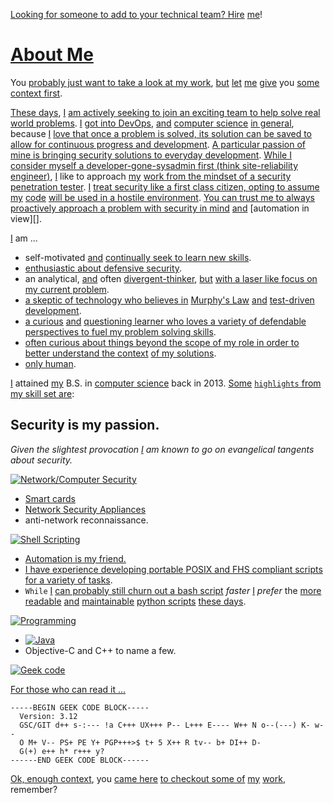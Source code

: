 [Looking for someone to add to your technical team? Hire][hire] [me][]!

# [About Me][me] #
You [probably just want to take a look at my work][Repositories], [but][] [let](http://www.catb.org/jargon/html/L/let-the-smoke-out.html) [me][me] [give][here] you [some context first][here].

[These days][], [I][me] [am actively seeking to join an exciting team to help solve real world problems][hire]. [I][me] [got into DevOps](https://en.wikipedia.org/wiki/DevOps), [and][] [computer science][] [in general][generalization], because [I][me] [love that once a problem is solved, its solution can be saved to allow for continuous progress and development][why computer science]. [A particular passion of mine is bringing security solutions to everyday development][chroot]. [While I consider myself  a developer-gone-sysadmin first (think site-reliability engineer)][SRE], [I][me] like to approach [my][me] [work from the mindset of a security penetration tester][blue-team]. [I][me] [treat security like a first class citizen, opting to assume][chroot] [my][me] [code][Repositories] [will be used in a hostile environment][chroot]. [You can trust me to always proactively approach a problem with security in mind][blue-team] [and][] [automation in view][].

[I][me] am ...
 - self-motivated [and][] [continually seek to learn new skills][pulse].
 - [enthusiastic about defensive security][defensive security].
 - an analytical, [and][] often [divergent-thinker][], [but][] [with a laser like focus on my current problem][hire].
 - [a skeptic of technology who believes in][Sod's Law] [Murphy's Law][] [and][] [test-driven development][test-driven].
 - [a curious][google] [and][] [questioning learner who loves a variety of defendable perspectives to fuel my problem solving skills][ted].
 - [often curious about things beyond the scope of my role in order to better understand the context][status page] [of my solutions][Repositories].
 - [only human][layer 8].

[I][me] attained [my][me] B.S. in [computer science][] back in 2013.
[Some](https://www.wordnik.com/words/some) [`highlights` from my skill set are][hire]:

## Security is my passion. ##
_Given the slightest provocation [I][me] am known to go on evangelical tangents about security._

[![Network/Computer Security](https://img.shields.io/badge/Network%20Computer-Security-yellow.svg)](https://www.github.com/reactive-firewall/Pocket-PiAP)
 - [Smart cards][smart cards]
 - [Network Security Appliances](https://duckduckgo.com/?q=Network+Security+Appliances)
 - anti-network reconnaissance.

[![Shell Scripting](https://img.shields.io/badge/Shell-Scripting-blue.svg)][bash]
 - [Automation is my friend.][test-driven]
 - [I have experience developing portable POSIX and FHS compliant scripts][bash] [for a variety of tasks][tasks].
 - `While` [I][me] [can probably still churn out a bash script][bash] _faster_ [I][me] _prefer_ the [more][less] [readable][PEP20] [and][] [maintainable][] [python scripts][python] [these days][].

[![Programming](https://img.shields.io/badge/Programming--green.svg)](https://www.github.com/reactive-firewall/python-repo)
 - [![Java](https://img.shields.io/badge/Java-orange.svg)](https://www.github.com/reactive-firewall/java-repo)
 - Objective-C and C++ to name a few.
 
[![Geek code](https://img.shields.io/badge/Geek-code-white.svg)](https://en.wikipedia.org/wiki/Geek_Code#cite_note-4)

[For those who can read it ...][geek_code]

```
-----BEGIN GEEK CODE BLOCK-----
  Version: 3.12
  GSC/GIT d++ s-:--- !a C+++ UX+++ P-- L+++ E---- W++ N o--(---) K- w--
  O M+ V-- PS+ PE Y+ PGP+++>$ t+ 5 X++ R tv-- b+ DI++ D-
  G(+) e++ h* r+++ y?
------END GEEK CODE BLOCK------
```

[Ok, enough context][here], you [came here][here] [to checkout some of][Repositories] [my][me] [work][Repositories], remember?


[Website]: https://sites.google.com/site/poetryinthecode/about "My Website"
[status page]: https://sites.google.com/site/poetryinthecode/toolbox/status "Status Page"
[hire]: https://www.linkedin.com/in/kwalls "hire"
[me]: https://www.github.com/reactive-firewall "me"
[tasks]: https://www.github.com/reactive-firewall?tab=repositories "tasks"
[test-driven]: https://travis-ci.org/reactive-firewall "Test-Driven"
[defensive security]: https://en.wikipedia.org/wiki/Blue_team_(computer_security) "Defensive Security"
[Repositories]: https://github.com/reactive-firewall?tab=repositories "Repositories"
[PEP20]: https://www.python.org/dev/peps/pep-0020/ "PEP-20"
[maintainable]: https://codeclimate.com/github/reactive-firewall/python-repo/trends/churn "Maintainable"
[bash]: https://www.github.com/reactive-firewall/bash-repo "Bash"
[python]: https://www.github.com/reactive-firewall/python-repo "Python"
[Pocket PiAP]: https://www.github.com/reactive-firewall/Pocket-PiAP "Pocket PiAP"
[php]: https://www.github.com/reactive-firewall/PiAP-Webroot "PHP"
[java]: https://www.github.com/reactive-firewall/java-repo "Java"
[readable-code-paper]: https://lingpipe-blog.com/2009/10/15/the-futility-of-commenting-code/ "The futility of commenting code"
[divergent-thinker]: https://www.cleverism.com/idea-generation-divergent-vs-convergent-thinking/ "Divergent thinker"
[Murphy's Law]: https://en.wikipedia.org/wiki/Murphy%27s_law "Murphy's Law"
[Sod's Law]: https://en.wikipedia.org/wiki/Sod%27s_law "Sod's Law"
[layer 8]: https://en.wikipedia.org/wiki/Layer_8 "Layer 8"
[Computer Science]: https://en.wikiquote.org/wiki/Computer_science "Computer Science"
[here]: https://www.github.com/reactive-firewall/resume "here"
[geek_code]: https://en.wikipedia.org/wiki/Geek_Code#cite_note-4 "Geek Code"
[less]: https://en.wikipedia.org/wiki/Less_(Unix) "Less is More"
[these days]: https://github.com/reactive-firewall?tab=overview&from=2017-09-0 "these days"
[google]: http://www.justfuckinggoogleit.com/
[generalization]: https://en.wikipedia.org/wiki/Inheritance_(object-oriented_programming) "generalization"
[and]: https://en.wikipedia.org/wiki/Logical_conjunction "Conjunction"
[but]: https://www.wordnik.com/words/but "but"
[ted]: https://www.ted.com/ "TED"
[why computer science]: http://bigthink.com/think-tank/big-idea-technology-grows-exponentially "Why Computer Science"
[chroot]: https://sites.google.com/site/poetryinthecode/blog/creating-a-basic-chroot-jail "chroot jail"
[smart cards]: https://sites.google.com/site/poetryinthecode/blog/20160725 "chroot jail"
[SRE]: https://landing.google.com/sre/interview/ben-treynor.html "site-reliability engineer"
[blue-team]: https://duckduckgo.com/?q=red-blue-purple-teams&ia=web "blue Team"
[pulse]: https://github.com/reactive-firewall/Pocket-PiAP/pulse/monthly "pulse"
